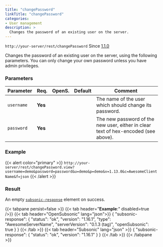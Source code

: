 ```yaml
---
title: "changePassword"
linkTitle: "changePassword"
categories:
- User management
description: >
  Changes the password of an existing user on the server.
---
```


`http://your-server/rest/changePassword` Since [1.1.0](../../subsonic-versions)

Changes the password of an existing user on the server, using the following parameters. You can only change your own password unless you have admin privileges.

### Parameters

| Parameter | Req. | OpenS. | Default | Comment |
| --- | --- | --- | --- | --- |
| `username` | **Yes** |   |  | The name of the user which should change its password. |
| `password` | **Yes** |  |   | The new password of the new user, either in clear text of hex-encoded (see above). |

### Example

{{< alert color="primary" >}} `http://your-server/rest/changePassword.view?username=demo&password=password&u=demo&p=demo&v=1.13.0&c=AwesomeClientName&f=json` {{< /alert >}}

### Result

An empty [`subsonic-response`](../../responses/subsonic-response) element on success.

{{< tabpane persist=false >}}
{{< tab header="**Example**:" disabled=true />}}
{{< tab header="OpenSubsonic" lang="json">}}
{
  "subsonic-response": {
    "status": "ok",
    "version": "1.16.1",
    "type": "AwesomeServerName",
    "serverVersion": "0.1.3 (tag)",
    "openSubsonic": true
  }
}
{{< /tab >}}
{{< tab header="Subsonic" lang="json" >}}
{
  "subsonic-response": {
    "status": "ok",
    "version": "1.16.1"
  }
}
{{< /tab >}}
{{< /tabpane >}}

